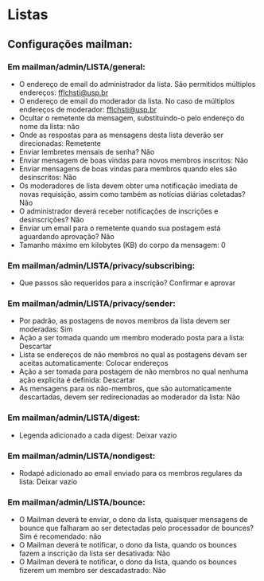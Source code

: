 # Listas

## Configurações mailman:

### Em mailman/admin/LISTA/general:

  - O endereço de email do administrador da lista. São permitidos múltiplos endereços: fflchsti@usp.br
  - O endereço de email do moderador da lista. No caso de múltiplos endereços de moderador: fflchsti@usp.br
  - Ocultar o remetente da mensagem, substituindo-o pelo endereço do nome da lista: não
  - Onde as respostas para as mensagens desta lista deverão ser direcionadas: Remetente
  - Enviar lembretes mensais de senha? Não
  - Enviar mensagem de boas vindas para novos membros inscritos: Não
  - Enviar mensagens de boas vindas para membros quando eles são desinscritos: Não
  - Os moderadores de lista devem obter uma notificação imediata de novas requisição, assim como também as notícias diárias coletadas? Não
  - O administrador deverá receber notificações de inscrições e desinscrições? Não
  - Enviar um email para o remetente quando sua postagem está aguardando aprovação? Não
  - Tamanho máximo em kilobytes (KB) do corpo da mensagem: 0

### Em mailman/admin/LISTA/privacy/subscribing:

  - Que passos são requeridos para a inscrição? Confirmar e aprovar

### Em mailman/admin/LISTA/privacy/sender:

  - Por padrão, as postagens de novos membros da lista devem ser moderadas: Sim
  - Ação a ser tomada quando um membro moderado posta para a lista: Descartar
  - Lista se endereços de não membros no qual as postagens devam ser aceitas automaticamente: Colocar endereços
  - Ação a ser tomada para postagem de não membros no qual nenhuma ação explicita é definida: Descartar
  - As mensagens para os não-membros, que são automaticamente descartadas, devem ser redirecionadas ao moderador da lista: Não

### Em mailman/admin/LISTA/digest:

  - Legenda adicionado a cada digest: Deixar vazio

### Em mailman/admin/LISTA/nondigest:

  - Rodapé adicionado ao email enviado para os membros regulares da lista: Deixar vazio

### Em mailman/admin/LISTA/bounce:

  - O Mailman deverá te enviar, o dono da lista, quaisquer mensagens de bounce que falharam ao ser detectadas pelo processador de bounces? Sim é recomendado: não
  - O Mailman deverá te notificar, o dono da lista, quando os bounces fazem a inscrição da lista ser desativada: Não
  - O Mailman deverá te notificar, o dono da lista, quando os bounces fizerem um membro ser descadastrado: Não



  



